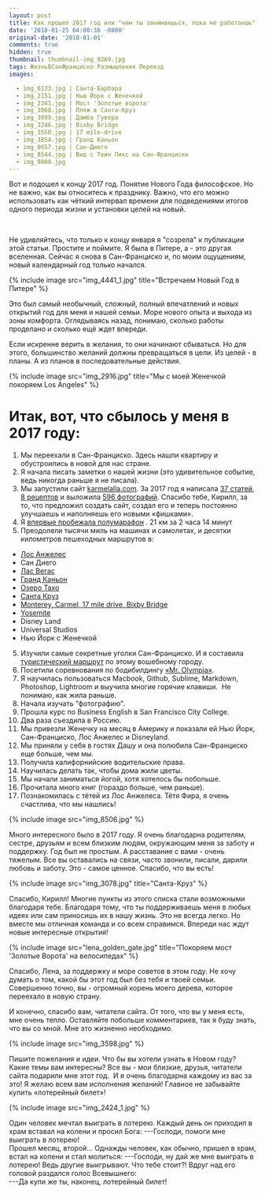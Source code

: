 ```yaml
---
layout: post
title: Как прошел 2017 год или "чем ты занимаешься, пока не работаешь"?
date: '2018-01-25 04:00:36 -0800'
original-date: '2018-01-01'
comments: true
hidden: true
thumbnail: thumbnail-img_9269.jpg
tags: ЖизньВСанФранциско Размышления Переезд
images:

  - img_0133.jpg | Санта-Барбара
  - img_2151.jpg | Нью Йорк с Женечкой
  - img_2341.jpg | Мост 'Золотые ворота'
  - img_3068.jpg | Пляж в Санта-Круз
  - img_3099.jpg | Дамба Гувера
  - img_3246.jpg | Bixby Bridge
  - img_3550.jpg | 17 mile-drive
  - img_3854.jpg | Гранд Каньон
  - img_0657.jpg | Сан-Диего
  - img_8544.jpg | Вид с Твин Пикс на Сан-Франциско
  - img_9008.jpg
---
```


Вот и подошел к концу 2017 год. Понятие Нового Года философское. Но не важно, как вы относитесь к празднику. Важно, что его можно использовать как чёткий интервал времени для подведениями итогов одного периода жизни и установки целей на новый.
<!--separate--> 

Не удивляйтесь, что только к концу января я "созрела" к публикации этой статьи. Простите и поймите. Я была в Питере, а - это другая вселенная. Сейчас я снова в Сан-Франциско и, по моим ощущениям, новый календарный год только начался.

{% include image src="img_4441_1.jpg" title="Встречаем Новый Год в Питере" %}

Это был самый необычный, сложный, полный впечатлений и новых открытий год для меня и нашей семьи. Море нового опыта и выхода из зоны комфорта. Оглядываясь назад, понимаю, сколько работы проделано и сколько ещё ждет впереди.

Если искренне верить в желания, то они начинают сбываться. Но для этого, большинство желаний должны превращаться в цели. Из целей - в планы. А из планов в последовательные действия.

{% include image src="img_2916.jpg" title="Мы с моей Женечкой покоряем Los Angeles" %}


# Итак, вот, что сбылось у меня в 2017 году:

1. Мы переехали в Сан-Франциско. Здесь нашли квартиру и обустроились в новой для нас стране.
2. Я начала писать заметки о нашей жизни (это удивительное событие, ведь никогда раньше я не писала).
3. Мы запустили сайт <a href="http://karmelalla.com/" target="_blank">karmelalla.com</a>. За 2017 год я написала <a href="http://karmelalla.com/" target="_blank">37 статей</a>, <a href="http://karmelalla.com/cooking/" target="_blank">8 рецептов</a> и выложила <a href="/gallery/" target="_blank">596 фотографий</a>. Спасибо тебе, Кирилл, за то, что предложил создать сайт, создал его и теперь постоянно улучшаешь и наполняешь его новыми «фишками».
4. Я <a href="/first-half-marathon" target="_blank">впервые пробежала полумарафон</a> . 21 км за 2 часа 14 минут
5. Преодолели тысячи миль на машинах и самолетах, и десятки километров пешеходных маршрутов в:
* <a href="/2017/04/12/los-angeles-p1.html" target="_blank">Лос Анжелес</a>
* Сан Диего
* <a href="/olympia-grand-canyon" target="_blank">Лас Вегас</a>
* <a href="/olympia-grand-canyon" target="_blank">Гранд Каньон</a>
* <a href="/2017/07/02/lake-tahoe.html" target="_blank">Озеро Тахо</a>
* <a href="/jekyll/update/2017/01/30/santa-cruz-weekend.html" target="_blank">Санта Круз</a>
* <a href="/jekyll/update/2017/03/21/monterey-carmel.html" target="_blank">Monterey, Carmel, 17 mile drive, Bixby Bridge</a>
* <a href="/yosemite" target="_blank">Yosemite</a>
* Disney Land
* Universal Studios
* Нью Йорк с Женечкой
5. Изучили самые секретные уголки Сан-Франциско. И я составила <a href="/2017/05/01/guests.html" target="_blank">туристический маршрут</a> по этому вошебному городу.
6. Посетили соревнования по бодибилдингу <a href="/olympia-grand-canyon" target="_blank">«Mr. Olympia»</a>.
7. Я научилась пользоваться Macbook, Github, Sublime, Markdown, Photoshop, Lightroom и выучила многие горячие клавиши.  Не понимаю, как жила раньше.
8. Начала изучать "фотографию".
9. Прошла курс по Business English в San Francisco City College.
10. Два раза съездила в Россию.
11. Мы привезли Женечку на месяц в Америку и показали ей Нью Йорк, Сан-Франциско, Лос Анжелес и Disneyland.
12. Мы приняли у себя в гостях Дашу и она полюбила Сан-Франциско еще больше, чем мы.
13. Получила калифорнийские водительские права.
14. Научилась делать так, чтобы дома жили цветы.
15. Мы начали заниматься йогой, хотя хотелось бы побольше.
16. Прочитала много книг (гораздо больше, чем раньше).
17. Познакомилась с тётей из Лос Анжелеса. Тётя Фира, я очень счастлива, что мы нашлись!

{% include image src="img_8506.jpg" %}

Много интересного было в 2017 году. Я очень благодарна родителям, сестре, друзьям и всем близким людям, окружающим меня за заботу и поддержку. Год был не простым. А расставание с вами - очень тяжелым. Все вы оставались на связи, часто звонили, писали, дарили любовь и заботу. Это - самое ценное. Спасибо, что вы есть!

{% include image src="img_3078.jpg" title="Санта-Круз" %}

Спасибо, Кирилл! Многие пункты из этого списка стали возможными благодаря тебе. Благодаря тому, что ты поддерживаешь меня в любых идеях или сам приносишь их в нашу жизнь. Это не всегда легко. Но вместе мы отличная команда и со всем справимся. Впереди нас ждут новые интересные открытия!

{% include image src="lena_golden_gate.jpg" title="Покоряем мост 'Золотые Ворота' на велосипедах" %}

Спасибо, Лена, за поддержку и море советов в этом году. Не хочу думать о том, какой бы этот год был без тебя и твоей семьи. Совершенно точно, вы - огромный корень моего дерева, которое переехало в новую страну.


И конечно, спасибо вам, читатели сайта. От того, что вы у меня есть, мне очень тепло. Оставляйте побольше комментариев, так я буду знать, что вы со мной. Мне это жизненно необходимо.

{% include image src="img_3598.jpg" %}

Пишите пожелания и идеи. Что бы вы хотели узнать в Новом году? Какие темы вам интересны?
Все вы - мои близкие, друзья, читатели сайта подарили мне этот год.  И я очень благодарна каждому из вас за это!
Я желаю всем вам исполнения желаний! Главное не забывайте купить «лотерейный билет»!

{% include image src="img_2424_1.jpg" %}

>
Один человек мечтал выиграть в лотерею. Каждый день он приходил в храм вставал на колени и просил Бога:
---Господи, помоги мне выиграть в лотерею!  
Прошел месяц, второй… Однажды человек, как обычно, пришел в храм, встал на колени и стал молиться:
---Господи, ну дай же мне выиграть в лотерею! Ведь другие выигрывают. Что тебе стоит?!
Вдруг над его головой раздался голос Всевышнего:  
---Да купи же ты, наконец, лотерейный билет!